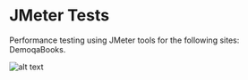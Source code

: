 # JMeter Tests
Performance testing using JMeter tools for the following sites: DemoqaBooks.

![alt text](C:\JMeter\Teste)
